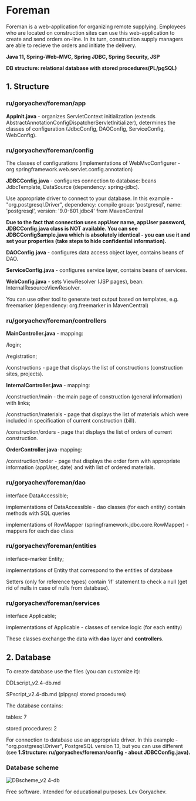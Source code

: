 # Foreman
Foreman is a web-application for organizing remote supplying.
Employees who are located on construction sites can use this web-application to create and send orders on-line. In its turn, construction supply managers are able to recieve the orders and initiate the delivery.
<p><b>Java 11, Spring-Web-MVC, Spring JDBC, Spring Security, JSP</b></p>
<p><b>DB structure: relational database with stored procedures(PL/pgSQL)</b></p>

<h2>1. Structure</h2>
<h3>ru/goryachev/foreman/app</h3>
<p><b>AppInit.java</b> - organizes ServletContext initialization (extends AbstractAnnotationConfigDispatcherServletInitializer), determines the classes of configuration (JdbcConfig, DAOConfig, ServiceConfig, WebConfig).</p>
<h3>ru/goryachev/foreman/config</h3>
<p> The classes of configurations (implementations of WebMvcConfigurer - org.springframework.web.servlet.config.annotation)
</p>

<p><b>JDBCConfig.java</b> - configures connection to database: beans JdbcTemplate, DataSource (dependency: spring-jdbc).</p>
<p>Use appropriate driver to connect to your database. In this example -  "org.postgresql.Driver", dependency: compile group: 'postgresql', name: 'postgresql', version: '9.0-801.jdbc4' from MavenCentral</p>
<p><b>Due to the fact that connection uses appUser name, appUser password, JDBCConfig.java class is NOT available. You can see JDBCConfigSample.java which is absolutely identical - you can use it and set your properties (take steps to hide confidential information).</b></p>
<p><b>DAOConfig.java</b> - configures data access object layer, contains beans of DAO.</p>
<p><b>ServiceConfig.java</b> - configures service layer, contains beans of services.</p>
<p><b>WebConfig.java</b> - sets ViewResolver (JSP pages), bean: InternalResourceViewResolver.</p>
<p>You can use other tool to generate text output based on templates, e.g. freemarker (dependency: org.freemarker in MavenCentral)</p>

<h3>ru/goryachev/foreman/controllers</h3>
<p><b>MainController.java</b> - mapping: </p>
<p>/login;</p>
<p>/registration;</p>
<p>/constructions - page that displays the list of constructions (construction sites, projects).</p>
<p><b>InternalController.java</b> - mapping: </p>
<p>/construction/main - the main page of construction (general information) with links;</p>
<p>/construction/materials - page that displays the list of materials which were included in specification of current construction (bill).</p>
<p>/construction/orders - page that displays the list of orders of current construction.</p>
<p><b>OrderController.java</b>-mapping:</p>
<p>/construction/order  - page that displays the order form with appropriate information (appUser, date) and with list of ordered materials.</p>
<h3>ru/goryachev/foreman/dao</h3>
<p>interface DataAccessible;</p>
<p>implementations of DataAccessible - dao classes (for each entity) contain methods with SQL queries</p>
<p>implementations of RowMapper (springframework.jdbc.core.RowMapper) - mappers for each dao class</p>
<h3>ru/goryachev/foreman/entities</h3>
<p>interface-marker Entity;</p>
<p>implementations of Entity that correspond to the entities of database</p>
<p>Setters (only for reference types) contain 'if' statement to check a null (get rid of nulls in case of nulls from database).</p>
<h3>ru/goryachev/foreman/services</h3>
<p>interface Applicable;</p>
<p>implementations of Applicable - classes of service logic (for each entity)</p>
<p>These classes exchange the data with <b>dao</b> layer and <b>controllers</b>.</p>

<h2>2. Database</h2>
<p>To create database use the files (you can customize it):</p>
<p>DDLscript_v2.4-db.md</p>
<p>SPscript_v2.4-db.md (plpgsql stored procedures)</p>
<p>The database contains:</p>
<p>tables: 7</p>
<p>stored procedures: 2</p>
<p>For connection to database use an appropriate driver. In this example - "org.postgresql.Driver", PostgreSQL version 13, but you can use different (see <b>1.Structure: ru/goryachev/foreman/config - about JDBCConfig.java).</b></p>

<h3>Database scheme</h3>

![DBscheme_v2 4-db](https://user-images.githubusercontent.com/61917893/101266326-e39b6e80-375e-11eb-8531-b345af66acd7.jpg)
<p></p>
<p>Free software.  Intended for educational purposes. Lev Goryachev.</p>
